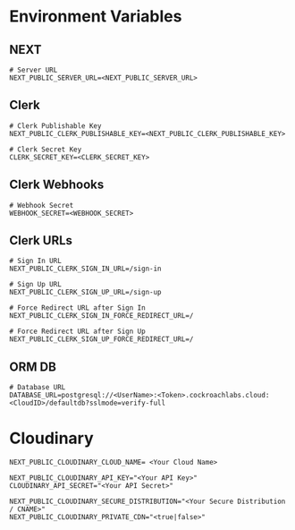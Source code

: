 # Environment Variables

## NEXT
```env
# Server URL
NEXT_PUBLIC_SERVER_URL=<NEXT_PUBLIC_SERVER_URL>
```

## Clerk
```env
# Clerk Publishable Key
NEXT_PUBLIC_CLERK_PUBLISHABLE_KEY=<NEXT_PUBLIC_CLERK_PUBLISHABLE_KEY>

# Clerk Secret Key
CLERK_SECRET_KEY=<CLERK_SECRET_KEY>
```

## Clerk Webhooks
```env
# Webhook Secret
WEBHOOK_SECRET=<WEBHOOK_SECRET>
```

## Clerk URLs
```env
# Sign In URL
NEXT_PUBLIC_CLERK_SIGN_IN_URL=/sign-in

# Sign Up URL
NEXT_PUBLIC_CLERK_SIGN_UP_URL=/sign-up

# Force Redirect URL after Sign In
NEXT_PUBLIC_CLERK_SIGN_IN_FORCE_REDIRECT_URL=/

# Force Redirect URL after Sign Up
NEXT_PUBLIC_CLERK_SIGN_UP_FORCE_REDIRECT_URL=/
```

## ORM DB
```env
# Database URL
DATABASE_URL=postgresql://<UserName>:<Token>.cockroachlabs.cloud:<CloudID>/defaultdb?sslmode=verify-full
```

# Cloudinary
```
NEXT_PUBLIC_CLOUDINARY_CLOUD_NAME= <Your Cloud Name>

NEXT_PUBLIC_CLOUDINARY_API_KEY="<Your API Key>"
CLOUDINARY_API_SECRET="<Your API Secret>"
 
NEXT_PUBLIC_CLOUDINARY_SECURE_DISTRIBUTION="<Your Secure Distribution / CNAME>"
NEXT_PUBLIC_CLOUDINARY_PRIVATE_CDN="<true|false>"
```
